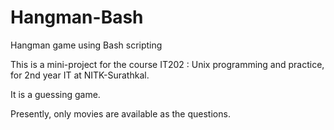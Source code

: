 # Hangman-Bash
Hangman game using Bash scripting

This is a mini-project for the course IT202 : Unix programming and practice, for 2nd year IT at NITK-Surathkal.

It is a guessing game.

Presently, only movies are available as the questions.
